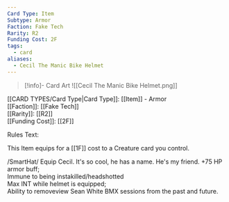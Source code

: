 ```yaml
---
Card Type: Item
Subtype: Armor
Faction: Fake Tech
Rarity: R2
Funding Cost: 2F
tags:
  - card
aliases:
  - Cecil The Manic Bike Helmet
---
```

> [!info]- Card Art
> ![[Cecil The Manic Bike Helmet.png]]

[[CARD TYPES/Card Type|Card Type]]: [[Item]] - Armor  
[[Faction]]: [[Fake Tech]]  
[[Rarity]]: [[R2]]  
[[Funding Cost]]: [[2F]]  

Rules Text:  

This Item equips for a [[1F]] cost to a Creature card you control.  

/SmartHat/ Equip Cecil. It's so cool, he has a name. He's my friend.
+75 HP armor buff;  
Immune to being instakilled/headshotted  
Max INT while helmet is equipped;  
Ability to removeview Sean White BMX sessions from the past and future.  